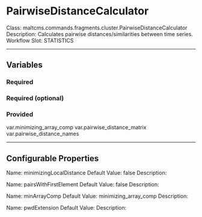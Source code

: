 <h1>PairwiseDistanceCalculator</h1>
Class: maltcms.commands.fragments.cluster.PairwiseDistanceCalculator
Description: Calculates pairwise distances/similarities between time series.
Workflow Slot: STATISTICS

---

<h2>Variables</h2>
<h3>Required</h3>

<h3>Required (optional)</h3>

<h3>Provided</h3>
var.minimizing_array_comp
var.pairwise_distance_matrix
var.pairwise_distance_names


---

<h2>Configurable Properties</h2>
Name: minimizingLocalDistance
Default Value: false
Description: 

Name: pairsWithFirstElement
Default Value: false
Description: 

Name: minArrayComp
Default Value: minimizing_array_comp
Description: 

Name: pwdExtension
Default Value: 
Description: 


